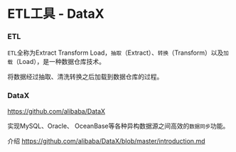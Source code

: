 # ETL工具 - DataX

### ETL

`ETL`全称为Extract Transform Load，`抽取`（Extract）、`转换`（Transform）以及`加载`（Load），是一种数据仓库技术。

将数据经过抽取、清洗转换之后加载到数据仓库的过程。

### DataX

https://github.com/alibaba/DataX

实现MySQL、Oracle、 OceanBase等各种异构数据源之间高效的`数据同步`功能。

介绍 https://github.com/alibaba/DataX/blob/master/introduction.md
